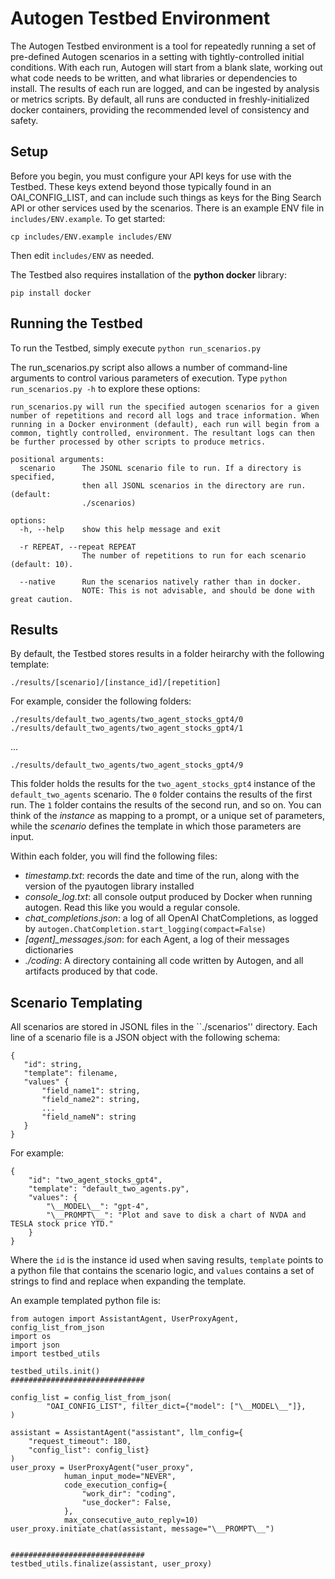 # Autogen Testbed Environment

The Autogen Testbed environment is a tool for repeatedly running a set of pre-defined Autogen scenarios in a setting with tightly-controlled initial conditions. With each run, Autogen will start from a blank slate, working out what code needs to be written, and what libraries or dependencies to install. The results of each run are logged, and can be ingested by analysis or metrics scripts. By default, all runs are conducted in freshly-initialized docker containers, providing the recommended level of consistency and safety.

## Setup

Before you begin, you must configure your API keys for use with the Testbed. These keys extend beyond those typically found in an OAI_CONFIG_LIST, and can include such things as keys for the Bing Search API or other services used by the scenarios. There is an example ENV file in ``includes/ENV.example``. To get started:

``cp includes/ENV.example includes/ENV``

Then edit ``includes/ENV`` as needed.

The Testbed also requires installation of the __python docker__ library:

``pip install docker``

## Running the Testbed

To run the Testbed, simply execute
``python run_scenarios.py``

The run_scenarios.py script also allows a number of command-line arguments to control various parameters of execution. Type ``python run_scenarios.py -h`` to explore these options:

```
run_scenarios.py will run the specified autogen scenarios for a given number of repetitions and record all logs and trace information. When running in a Docker environment (default), each run will begin from a common, tightly controlled, environment. The resultant logs can then be further processed by other scripts to produce metrics.

positional arguments:
  scenario      The JSONL scenario file to run. If a directory is specified,
                then all JSONL scenarios in the directory are run. (default:
                ./scenarios)

options:
  -h, --help    show this help message and exit

  -r REPEAT, --repeat REPEAT
                The number of repetitions to run for each scenario (default: 10).

  --native      Run the scenarios natively rather than in docker.
                NOTE: This is not advisable, and should be done with great caution.
```

## Results

By default, the Testbed stores results in a folder heirarchy with the following template:

``./results/[scenario]/[instance_id]/[repetition]``

For example, consider the following folders:

``./results/default_two_agents/two_agent_stocks_gpt4/0``
``./results/default_two_agents/two_agent_stocks_gpt4/1``

...

``./results/default_two_agents/two_agent_stocks_gpt4/9``

This folder holds the results for the ``two_agent_stocks_gpt4`` instance of the ``default_two_agents`` scenario. The ``0`` folder contains the results of the first run. The ``1`` folder contains the results of the second run, and so on. You can think of the _instance_ as mapping to a prompt, or a unique set of parameters, while the _scenario_ defines the template in which those parameters are input.

Within each folder, you will find the following files:

- *timestamp.txt*: records the date and time of the run, along with the version of the pyautogen library installed
- *console_log.txt*: all console output produced by Docker when running autogen. Read this like you would a regular console.
- *chat_completions.json*: a log of all OpenAI ChatCompletions, as logged by ``autogen.ChatCompletion.start_logging(compact=False)``
- *[agent]_messages.json*: for each Agent, a log of their messages dictionaries
- *./coding*: A directory containing all code written by Autogen, and all artifacts produced by that code.

## Scenario Templating

All scenarios are stored in JSONL files in the ``./scenarios'' directory. Each line of a scenario file is a JSON object with the following schema:

```
{
   "id": string,
   "template": filename,
   "values" {
       "field_name1": string,
       "field_name2": string,
       ...
       "field_nameN": string
   }
}
```

For example:

```
{
    "id": "two_agent_stocks_gpt4",
    "template": "default_two_agents.py",
    "values": {
        "\__MODEL\__": "gpt-4",
        "\__PROMPT\__": "Plot and save to disk a chart of NVDA and TESLA stock price YTD."
    }
}
```

Where the ``id`` is the instance id used when saving results, ``template`` points to a python file that contains the scenario logic, and ``values`` contains a set of strings to find and replace when expanding the template.

An example templated python file is:

```
from autogen import AssistantAgent, UserProxyAgent, config_list_from_json
import os
import json
import testbed_utils

testbed_utils.init()
##############################

config_list = config_list_from_json(
        "OAI_CONFIG_LIST", filter_dict={"model": ["\__MODEL\__"]},
)

assistant = AssistantAgent("assistant", llm_config={
    "request_timeout": 180,
    "config_list": config_list}
)
user_proxy = UserProxyAgent("user_proxy",
            human_input_mode="NEVER",
            code_execution_config={
                "work_dir": "coding",
                "use_docker": False,
            },
            max_consecutive_auto_reply=10)
user_proxy.initiate_chat(assistant, message="\__PROMPT\__")


##############################
testbed_utils.finalize(assistant, user_proxy)
```
